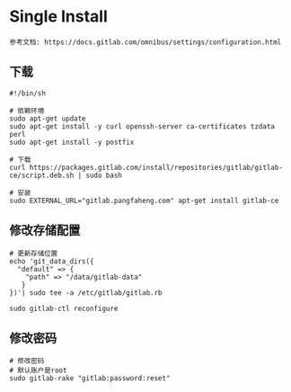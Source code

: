 # Single Install

    参考文档: https://docs.gitlab.com/omnibus/settings/configuration.html

## 下载
```shell
#!/bin/sh

# 依赖环境
sudo apt-get update
sudo apt-get install -y curl openssh-server ca-certificates tzdata perl
sudo apt-get install -y postfix

# 下载
curl https://packages.gitlab.com/install/repositories/gitlab/gitlab-ce/script.deb.sh | sudo bash

# 安装
sudo EXTERNAL_URL="gitlab.pangfaheng.com" apt-get install gitlab-ce

```

## 修改存储配置
```shell
# 更新存储位置
echo 'git_data_dirs({
  "default" => {
    "path" => "/data/gitlab-data"
   }
})'| sudo tee -a /etc/gitlab/gitlab.rb

sudo gitlab-ctl reconfigure
```

## 修改密码
```shell
# 修改密码
# 默认账户是root
sudo gitlab-rake "gitlab:password:reset"
```